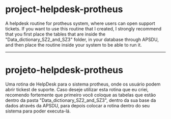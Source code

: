 # project-helpdesk-protheus
  A helpdesk routine for protheus system, where users can open support tickets.
If you want to use this routine that I created, I strongly recommend that you first place the
tables that are inside the "Data_dictionary_SZ2_and_SZ3" folder, in your database through APSDU,
and then place the routine inside your system to be able to run it.

----------------------------------------------------------------------------------------------------

# projeto-helpdesk-protheus
  Uma rotina de HelpDesk para o sistema protheus, onde os usuário podem abrir tickest de suporte.
Caso deseje utilizar esta rotina que eu criei, recomendo fortemente que primeiro você coloque as
tabelas que estão dentro da pasta "Data_dictionary_SZ2_and_SZ3", dentro da sua base da dados através da APSDU,
para depois colocar a rotina dentro do seu sistema para poder executa-lá.
